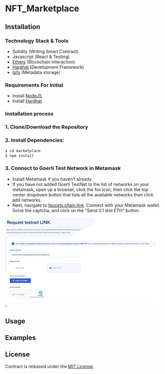 # NFT_Marketplace

## Installation
### Technology Stack & Tools

- Solidity (Writing Smart Contract)
- Javascript (React & Testing)
- [Ethers](https://docs.ethers.io/v5/) (Blockchain Interaction)
- [Hardhat](https://hardhat.org/) (Development Framework)
- [Ipfs](https://ipfs.io/) (Metadata storage)

### Requirements For Initial 
- Install [NodeJS](https://nodejs.org/en/)
- Install [Hardhat](https://hardhat.org/)
   
### Installation process
### 1. Clone/Download the Repository

### 2. Install Dependencies:
```
$ cd marketplace
$ npm install
```
### 3. Connect to Goerli Test Network in Metamask
- Install Metamask if you haven’t already.
- If you have not added Goerli TestNet to the list of networks on your metamask, open up a browser, click the fox icon, then click the top center dropdown button that lists all the available networks then click add networks.
- Next, navigate to  <a href="https://faucets.chain.link/">faucets.chain.link</a>. Connect with your Metamask wallet. Solve the captcha, and click on the "Send 0.1 test ETH" button.
<img src="/screenshots/1.png" alt="Alt text" title="Optional title">
- 


## Usage





## Examples



## License
Contract is released under the [MIT License](LICENSE).
